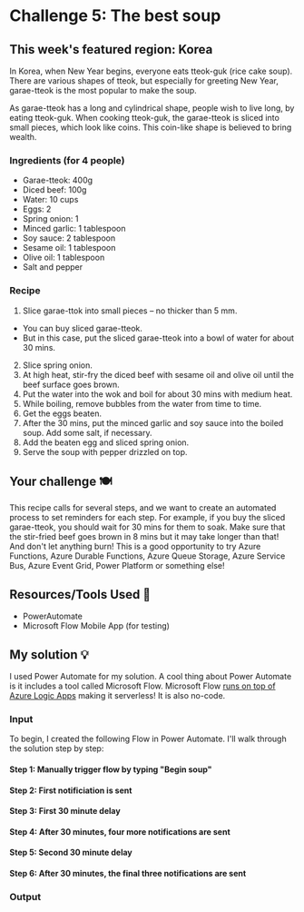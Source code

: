 # Challenge 5: The best soup

## This week's featured region: Korea

In Korea, when New Year begins, everyone eats tteok-guk (rice cake soup). There are various shapes of tteok, but especially for greeting New Year, garae-tteok is the most popular to make the soup.

As garae-tteok has a long and cylindrical shape, people wish to live long, by eating tteok-guk. When cooking tteok-guk, the garae-tteok is sliced into small pieces, which look like coins. This coin-like shape is believed to bring wealth.

### Ingredients (for 4 people)
- Garae-tteok: 400g
- Diced beef: 100g
- Water: 10 cups
- Eggs: 2
- Spring onion: 1
- Minced garlic: 1 tablespoon
- Soy sauce: 2 tablespoon
- Sesame oil: 1 tablespoon
- Olive oil: 1 tablespoon
- Salt and pepper

### Recipe
1. Slice garae-ttok into small pieces – no thicker than 5 mm.
 - You can buy sliced garae-tteok.
 - But in this case, put the sliced garae-tteok into a bowl of water for about 30 mins.
2. Slice spring onion.
3. At high heat, stir-fry the diced beef with sesame oil and olive oil until the beef surface goes brown.
4. Put the water into the wok and boil for about 30 mins with medium heat.
5. While boiling, remove bubbles from the water from time to time.
6. Get the eggs beaten.
7. After the 30 mins, put the minced garlic and soy sauce into the boiled soup. Add some salt, if necessary.
8. Add the beaten egg and sliced spring onion.
9. Serve the soup with pepper drizzled on top.

## Your challenge 🍽
This recipe calls for several steps, and we want to create an automated process to set reminders for each step. For example, if you buy the sliced garae-tteok, you should wait for 30 mins for them to soak. Make sure that the stir-fried beef goes brown in 8 mins but it may take longer than that! And don't let anything burn! This is a good opportunity to try Azure Functions, Azure Durable Functions, Azure Queue Storage, Azure Service Bus, Azure Event Grid, Power Platform or something else!

## Resources/Tools Used 🚀
- PowerAutomate
- Microsoft Flow Mobile App (for testing)

## My solution 💡
I used Power Automate for my solution. A cool thing about Power Automate is it includes a tool called Microsoft Flow. Microsoft Flow [runs on top of Azure Logic Apps](https://www.serverless360.com/blog/azure-logic-apps-vs-microsoft-flow#:~:text=While%20Microsoft%20Flow%2C%20runs%20on,are%20some%20differences%20that%20exist.&text=The%20Microsoft%20Flow%20product%20group,PowerApps%2C%20PowerBI%2C%20and%20Dynamics365.) making it serverless! It is also no-code.

### Input

To begin, I created the following Flow in Power Automate. I'll walk through the solution step by step:

#### Step 1: Manually trigger flow by typing "Begin soup"

#### Step 2: First notificiation is sent

#### Step 3: First 30 minute delay

#### Step 4: After 30 minutes, four more notifications are sent

#### Step 5: Second 30 minute delay

#### Step 6: After 30 minutes, the final three notifications are sent

### Output












